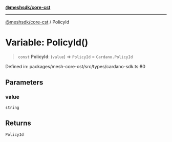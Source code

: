 [**@meshsdk/core-cst**](../README.md)

***

[@meshsdk/core-cst](../globals.md) / PolicyId

# Variable: PolicyId()

> `const` **PolicyId**: (`value`) => `PolicyId` = `Cardano.PolicyId`

Defined in: packages/mesh-core-cst/src/types/cardano-sdk.ts:80

## Parameters

### value

`string`

## Returns

`PolicyId`
